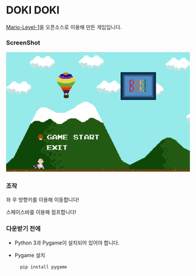 DOKI DOKI
=============
[Mario-Level-1](https://github.com/justinmeister/Mario-Level-1)을 오픈소스로 이용해 만든 게임입니다.

### ScreenShot
<img src ='https://github.com/kohyerim/DOKIDOKI/blob/master/screenshot.png'></img>


### 조작
좌 우 방향키를 이용해 이동합니다!

스페이스바를 이용해 점프합니다!



### 다운받기 전에
- Python 3과 Pygame이 설치되어 있어야 합니다.
- Pygame 설치
        
        pip install pygame

